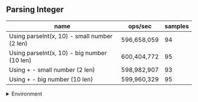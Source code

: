 ## Parsing Integer

|name|ops/sec|samples|
|-|-|-|
|Using parseInt(x, 10) - small number (2 len)|596,658,059|94|
|Using parseInt(x, 10) - big number (10 len)|600,404,772|95|
|Using + - small number (2 len)|598,982,907|93|
|Using + - big number (10 len)|599,960,329|95|


<details>
<summary>Environment</summary>

* __Machine:__ linux x64 | 2 vCPUs | 6.8GB Mem
* __Run:__ Sat Oct 21 2023 13:07:42 GMT+0000 (Coordinated Universal Time)
</details>

<!--
{"environment":{"platform":"linux","arch":"x64","cpus":2,"totalMemory":6.7597503662109375},"benchmarks":[{"name":"Using parseInt(x, 10) - small number (2 len)","opsSec":596658058.8931874,"samples":7},{"name":"Using parseInt(x, 10) - big number (10 len)","opsSec":600404772.4364338,"samples":6},{"name":"Using + - small number (2 len)","opsSec":598982906.5426883,"samples":7},{"name":"Using + - big number (10 len)","opsSec":599960329.0487723,"samples":6}]}-->
